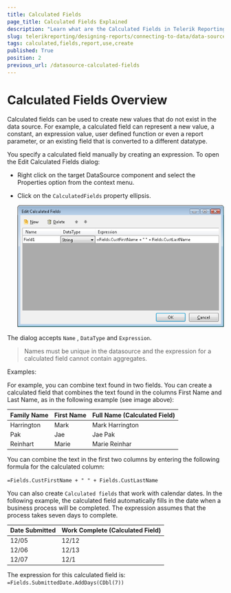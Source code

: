 ```yaml
---
title: Calculated Fields
page_title: Calculated Fields Explained
description: "Learn what are the Calculated Fields in Telerik Reporting and how you may create and use them in your reports."
slug: telerikreporting/designing-reports/connecting-to-data/data-source-components/calculated-fields
tags: calculated,fields,report,use,create
published: True
position: 2
previous_url: /datasource-calculated-fields
---
```


# Calculated Fields Overview

Calculated fields can be used to create new values that do not exist in the data source. For example, a calculated field can represent a new value, a constant, an expression value, user defined function or even a report parameter, or an existing field that is converted to a different datatype.

You specify a calculated field manually by creating an expression. To open the Edit Calculated Fields dialog:

* Right click on the target DataSource component and select the Properties option from the context menu.
* Click on the `CalculatedFields` property ellipsis.

	![Edit Calculated Fields Dialog in Report Designer with a sample Expression for a Calculated Field of type String](images/CalculatedFields.png "Calculated Fields Dialog")

The dialog accepts `Name` , `DataType` and `Expression`.

> Names must be unique in the datasource and the expression for a calculated field cannot contain aggregates.

Examples:

For example, you can combine text found in two fields. You can create a calculated field that combines the text found in the columns First Name and Last Name, as in the following example (see image above):

| Family Name | First Name | Full Name (Calculated Field) |
| ------ | ------ | ------ |
|Harrington|Mark|Mark Harrington|
|Pak|Jae|Jae Pak|
|Reinhart|Marie|Marie Reinhar|

You can combine the text in the first two columns by entering the following formula for the calculated column:

`=Fields.CustFirstName + " " + Fields.CustLastName`

You can also create `Calculated fields` that work with calendar dates. In the following example, the calculated field automatically fills in the date when a business process will be completed. The expression assumes that the process takes seven days to complete.

| Date Submitted | Work Complete (Calculated Field) |
| ------ | ------ |
|12/05|12/12|
|12/06|12/13|
|12/07|12/1|

The expression for this calculated field is: `=Fields.SubmittedDate.AddDays(CDbl(7))`
